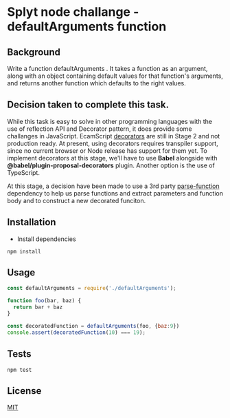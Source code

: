 # Splyt node challange  - defaultArguments function

## Background
Write a function defaultArguments . It takes a function as an argument, along with an object
containing default values for that function's arguments, and returns another function which defaults to the
right values.

## Decision taken to complete this task.
While this task is easy to solve in other programming languages with the use of reflection API and Decorator pattern, it does provide some challanges in JavaScript.
EcamScript [decorators](https://github.com/tc39/proposal-decorators) are still in Stage 2 and not production ready. At present, using decorators requires transpiler support, since no current browser or Node release has support for them yet. To implement decorators at this stage, we'll have to use **Babel** alongside with **@babel/plugin-proposal-decorators** plugin.
Another option is the use of TypeScript.

At this stage, a decision have been made to use a 3rd party [parse-function](https://www.npmjs.com/package/parse-function) dependency to help us parse functions and extract parameters and function body and to construct a new decorated funciton.

## Installation
* Install dependencies
```
npm install
```

## Usage
```js
const defaultArguments = require('./defaultArguments');

function foo(bar, baz) {
  return bar + baz
}

const decoratedFunction = defaultArguments(foo, {baz:9})
console.assert(decoratedFunction(10) === 19);
```

## Tests

```
npm test
```

## License

[MIT](http://josh.mit-license.org)

